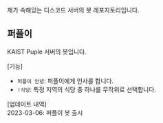 제가 속해있는 디스코드 서버의 봇 레포지토리입니다.

퍼플이
---------
KAIST Puple 서버의 봇입니다.

[기능]   
- `퍼플이 안녕`: 퍼플이에게 인사를 합니다.
- `!식당`: 특정 지역의 식당 중 하나를 무작위로 선택합니다.

[업데이트 내역]   
2023-03-06: 퍼플이 봇 출시